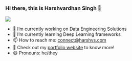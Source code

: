 ### Hi there, this is Harshvardhan Singh 👋

![](https://komarev.com/ghpvc/?username=harshvs99)

<!--
**harshvs99/harshvs99** is a ✨ _special_ ✨ repository because its `README.md` (this file) appears on your GitHub profile.

Here are some ideas to get you started:

- 🔭 I’m currently working on ...
- 🌱 I’m currently learning ...
- 👯 I’m looking to collaborate on ...
- 🤔 I’m looking for help with ...
- 💬 Ask me about ...
- 📫 How to reach me: 
- 😄 Pronouns: he/him
- ⚡ Fun fact: ...
-->
- 🔭 I’m currently working on Data Engineering Solutions
- 🌱 I’m currently learning Deep Learning frameworks
- 📫 How to reach me: [connect@harshvs.com](mailto:connect@harshvs.in)
- 📧 Check out my [portfolio website](https://harshvardhan-singh.web.app) to know more!
- 😄 Pronouns: he/they

<!-- <p align="center"><img align="center" src="https://github-readme-stats.vercel.app/api?username=harshvs99&show_icons=true&theme=dracula" /></p> -->
